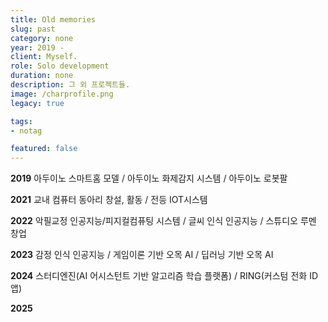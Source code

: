```yaml
---
title: Old memories
slug: past
category: none
year: 2019 - 
client: Myself.
role: Solo development
duration: none
description: 그 외 프로젝트들.
image: /charprofile.png
legacy: true

tags:
- notag

featured: false
---
```


**2019**
아두이노 스마트홈 모델 / 
아두이노 화제감지 시스템 /
아두이노 로봇팔

**2021**
교내 컴퓨터 동아리 창설, 활동 /
전등 IOT시스템

**2022**
악필교정 인공지능/피지컬컴퓨팅 시스템 /
글씨 인식 인공지능 /
스튜디오 루멘 창업

**2023**
감정 인식 인공지능 /
게임이론 기반 오목 AI /
딥러닝 기반 오목 AI

**2024**
스터디엔진(AI 어시스턴트 기반 알고리즘 학습 플랫폼) /
RING(커스텀 전화 ID 앱)

**2025**



